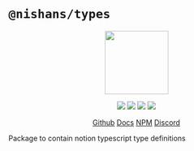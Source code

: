 # `@nishans/types`

<p align="center">
  <img width="125" src="https://github.com/Devorein/Nishan/blob/master/packages/types/docs/static/img/logo.svg"/>
</p>

<p align="center">
  <img src="https://img.shields.io/bundlephobia/minzip/@nishans/types?label=minzipped&style=flat"/>
  <img src="https://img.shields.io/npm/dw/@nishans/types?style=flat"/>
  <img src="https://img.shields.io/github/issues/devorein/nishan/@nishans/types"/>
  <img src="https://img.shields.io/npm/v/@nishans/types"/>
</p>

<p align="center">
  <a href="https://github.com/Devorein/Nishan/tree/master/packages/types">Github</a>
  <a href="https://nishan-docs.netlify.app/">Docs</a>
  <a href="https://www.npmjs.com/package/@nishans/types">NPM</a>
  <a href="https://discord.com/invite/SpwHCz8ysx">Discord</a>
</p>

Package to contain notion typescript type definitions